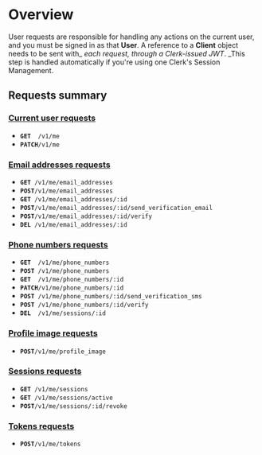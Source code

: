 # Overview

User requests are responsible for handling any actions on the current user, and you must be signed in as that **User**.  A reference to a **Client** object needs to be sent with_ _each_ _request,_ _through a Clerk-issued JWT_.  _This step is handled automatically if you're using one Clerk's Session Management.

## Requests summary

### [Current user requests](user.md)

* **`GET  `**`/v1/me`
* **`PATCH`**`/v1/me`

### [Email addresses requests](email-addresses.md)

* **`GET `**`/v1/me/email_addresses`
* **`POST`**`/v1/me/email_addresses`
* **`GET `**`/v1/me/email_addresses/:id`
* **`POST`**`/v1/me/email_addresses/:id/send_verification_email`
* **`POST`**`/v1/me/email_addresses/:id/verify`
* **`DEL `**`/v1/me/email_addresses/:id`

### [Phone numbers requests](phone-numbers.md)

* **`GET  `**`/v1/me/phone_numbers`
* **`POST `**`/v1/me/phone_numbers`
* **`GET  `**`/v1/me/phone_numbers/:id`
* **`PATCH`**`/v1/me/phone_numbers/:id`
* **`POST `**`/v1/me/phone_numbers/:id/send_verification_sms`
* **`POST `**`/v1/me/phone_numbers/:id/verify`
* **`DEL  `**`/v1/me/sessions/:id`

### [Profile image requests](profile-image.md)

* **`POST`**`/v1/me/profile_image`

### [Sessions requests](sessions.md)

* **`GET `**`/v1/me/sessions`
* **`GET `**`/v1/me/sessions/active`
* **`POST`**`/v1/me/sessions/:id/revoke`

### [Tokens requests](tokens.md)

* **`POST`**`/v1/me/tokens`
